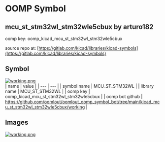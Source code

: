 # OOMP Symbol  
## mcu_st_stm32wl_stm32wle5cbux  by arturo182  
  
oomp key: oomp_kicad_mcu_st_stm32wl_stm32wle5cbux  
  
source repo at: [https://gitlab.com/kicad/libraries/kicad-symbols](https://gitlab.com/kicad/libraries/kicad-symbols)  
## Symbol  
  
[![working.png](working_600.png)](working.png)  
| name | value | 
| --- | --- | 
| symbol name | MCU_ST_STM32WL | 
| library name | MCU_ST_STM32WL | 
| oomp key | oomp_kicad_mcu_st_stm32wl_stm32wle5cbux | 
| oomp bot github | https://github.com/oomlout/oomlout_oomp_symbol_bot/tree/main/kicad_mcu_st_stm32wl_stm32wle5cbux/working | 
## Images  
  
[![working.png](working_140.png)](working.png)  
